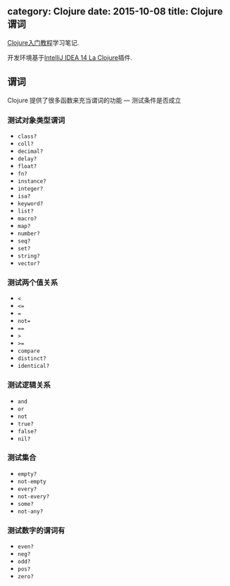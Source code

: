 category: Clojure
date: 2015-10-08
title: Clojure谓词
---
[Clojure入门教程](http://xumingming.sinaapp.com/302/clojure-functional-programming-for-the-jvm-clojure-tutorial)学习笔记.

开发环境基于[IntelliJ IDEA 14 La Clojure](http://plugins.jetbrains.com/plugin/?id=4050)插件.

## 谓词
Clojure 提供了很多函数来充当谓词的功能 — 测试条件是否成立

### 测试对象类型谓词
* `class?`
* `coll?`
* `decimal?`
* `delay?`
* `float?`
* `fn?`
* `instance?`
* `integer?`
* `isa?`
* `keyword?`
* `list?`
* `macro?`
* `map?`
* `number?`
* `seq?`
* `set?`
* `string?` 
* `vector?`

### 测试两个值关系
* `<`
* `<=`
* `=`
* `not=`
* `==`
* `>`
* `>=`
* `compare`
* `distinct?` 
* `identical?`

### 测试逻辑关系
* `and`
* `or`
* `not`
* `true?`
* `false?` 
* `nil?`


### 测试集合
* `empty?`
* `not-empty`
* `every?`
* `not-every?`
* `some?` 
* `not-any?`

### 测试数字的谓词有
* `even?`
* `neg?`
* `odd?`
* `pos?` 
* `zero?`



